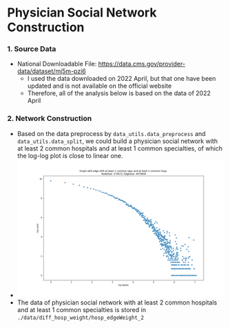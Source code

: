 # Physician Social Network Construction

### 1. Source Data
-   National Downloadable File: https://data.cms.gov/provider-data/dataset/mj5m-pzi6
    -   I used the data downloaded on 2022 April, but that one have been updated and is not available on the official website
    -   Therefore, all of the analysis below is based on the data of 2022 April

### 2. Network Construction
- Based on the data preprocess by ```data_utils.data_preprocess``` and ```data_utils.data_split```, we could build a physician social network with at least 2 common hospitals and at least 1 common specialties, of which the log-log plot is close to linear one.
- ![image](./Graph%20with%20edge%20with%20at%20least%201%20common%20spec%20and%20at%20least%202%20common%20hosp%20.png)
- The data of physician social network with at least 2 common hospitals and at least 1 common specialties is stored in ```./data/diff_hosp_weight/hosp_edgeWeight_2```



